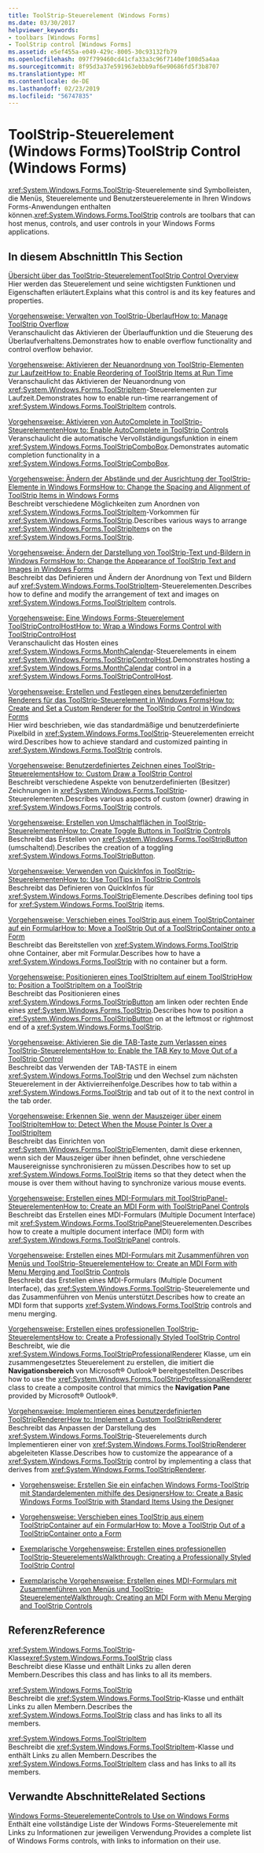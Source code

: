 ```yaml
---
title: ToolStrip-Steuerelement (Windows Forms)
ms.date: 03/30/2017
helpviewer_keywords:
- toolbars [Windows Forms]
- ToolStrip control [Windows Forms]
ms.assetid: e5ef455a-e049-429c-8005-30c93132fb79
ms.openlocfilehash: 097f799460cd41cfa33a3c96f7140ef108d5a4aa
ms.sourcegitcommit: 8f95d3a37e591963ebbb9af6e90686fd5f3b8707
ms.translationtype: MT
ms.contentlocale: de-DE
ms.lasthandoff: 02/23/2019
ms.locfileid: "56747835"
---
```

# <a name="toolstrip-control-windows-forms"></a><span data-ttu-id="ab276-102">ToolStrip-Steuerelement (Windows Forms)</span><span class="sxs-lookup"><span data-stu-id="ab276-102">ToolStrip Control (Windows Forms)</span></span>
<span data-ttu-id="ab276-103"><xref:System.Windows.Forms.ToolStrip>-Steuerelemente sind Symbolleisten, die Menüs, Steuerelemente und Benutzersteuerelemente in Ihren Windows Forms-Anwendungen enthalten können.</span><span class="sxs-lookup"><span data-stu-id="ab276-103"><xref:System.Windows.Forms.ToolStrip> controls are toolbars that can host menus, controls, and user controls in your Windows Forms applications.</span></span>  
  
## <a name="in-this-section"></a><span data-ttu-id="ab276-104">In diesem Abschnitt</span><span class="sxs-lookup"><span data-stu-id="ab276-104">In This Section</span></span>  
 [<span data-ttu-id="ab276-105">Übersicht über das ToolStrip-Steuerelement</span><span class="sxs-lookup"><span data-stu-id="ab276-105">ToolStrip Control Overview</span></span>](../../../../docs/framework/winforms/controls/toolstrip-control-overview-windows-forms.md)  
 <span data-ttu-id="ab276-106">Hier werden das Steuerelement und seine wichtigsten Funktionen und Eigenschaften erläutert.</span><span class="sxs-lookup"><span data-stu-id="ab276-106">Explains what this control is and its key features and properties.</span></span>  
  
 [<span data-ttu-id="ab276-107">Vorgehensweise: Verwalten von ToolStrip-Überlauf</span><span class="sxs-lookup"><span data-stu-id="ab276-107">How to: Manage ToolStrip Overflow</span></span>](../../../../docs/framework/winforms/controls/how-to-manage-toolstrip-overflow-in-windows-forms.md)  
 <span data-ttu-id="ab276-108">Veranschaulicht das Aktivieren der Überlauffunktion und die Steuerung des Überlaufverhaltens.</span><span class="sxs-lookup"><span data-stu-id="ab276-108">Demonstrates how to enable overflow functionality and control overflow behavior.</span></span>  
  
 [<span data-ttu-id="ab276-109">Vorgehensweise: Aktivieren der Neuanordnung von ToolStrip-Elementen zur Laufzeit</span><span class="sxs-lookup"><span data-stu-id="ab276-109">How to: Enable Reordering of ToolStrip Items at Run Time</span></span>](../../../../docs/framework/winforms/controls/how-to-enable-reordering-of-toolstrip-items-at-run-time-in-windows-forms.md)  
 <span data-ttu-id="ab276-110">Veranschaulicht das Aktivieren der Neuanordnung von <xref:System.Windows.Forms.ToolStripItem>-Steuerelementen zur Laufzeit.</span><span class="sxs-lookup"><span data-stu-id="ab276-110">Demonstrates how to enable run-time rearrangement of <xref:System.Windows.Forms.ToolStripItem> controls.</span></span>  
  
 [<span data-ttu-id="ab276-111">Vorgehensweise: Aktivieren von AutoComplete in ToolStrip-Steuerelementen</span><span class="sxs-lookup"><span data-stu-id="ab276-111">How to: Enable AutoComplete in ToolStrip Controls</span></span>](../../../../docs/framework/winforms/controls/how-to-enable-autocomplete-in-toolstrip-controls-in-windows-forms.md)  
 <span data-ttu-id="ab276-112">Veranschaulicht die automatische Vervollständigungsfunktion in einem <xref:System.Windows.Forms.ToolStripComboBox>.</span><span class="sxs-lookup"><span data-stu-id="ab276-112">Demonstrates automatic completion functionality in a <xref:System.Windows.Forms.ToolStripComboBox>.</span></span>  
  
 [<span data-ttu-id="ab276-113">Vorgehensweise: Ändern der Abstände und der Ausrichtung der ToolStrip-Elemente in Windows Forms</span><span class="sxs-lookup"><span data-stu-id="ab276-113">How to: Change the Spacing and Alignment of ToolStrip Items in Windows Forms</span></span>](../../../../docs/framework/winforms/controls/how-to-change-the-spacing-and-alignment-of-toolstrip-items-in-windows-forms.md)  
 <span data-ttu-id="ab276-114">Beschreibt verschiedene Möglichkeiten zum Anordnen von <xref:System.Windows.Forms.ToolStripItem>-Vorkommen für <xref:System.Windows.Forms.ToolStrip>.</span><span class="sxs-lookup"><span data-stu-id="ab276-114">Describes various ways to arrange <xref:System.Windows.Forms.ToolStripItem>s on the <xref:System.Windows.Forms.ToolStrip>.</span></span>  
  
 [<span data-ttu-id="ab276-115">Vorgehensweise: Ändern der Darstellung von ToolStrip-Text und-Bildern in Windows Forms</span><span class="sxs-lookup"><span data-stu-id="ab276-115">How to: Change the Appearance of ToolStrip Text and Images in Windows Forms</span></span>](../../../../docs/framework/winforms/controls/how-to-change-the-appearance-of-toolstrip-text-and-images-in-windows-forms.md)  
 <span data-ttu-id="ab276-116">Beschreibt das Definieren und Ändern der Anordnung von Text und Bildern auf <xref:System.Windows.Forms.ToolStripItem>-Steuerelementen.</span><span class="sxs-lookup"><span data-stu-id="ab276-116">Describes how to define and modify the arrangement of text and images on <xref:System.Windows.Forms.ToolStripItem> controls.</span></span>  
  
 [<span data-ttu-id="ab276-117">Vorgehensweise: Eine Windows Forms-Steuerelement ToolStripControlHost</span><span class="sxs-lookup"><span data-stu-id="ab276-117">How to: Wrap a Windows Forms Control with ToolStripControlHost</span></span>](../../../../docs/framework/winforms/controls/how-to-wrap-a-windows-forms-control-with-toolstripcontrolhost.md)  
 <span data-ttu-id="ab276-118">Veranschaulicht das Hosten eines <xref:System.Windows.Forms.MonthCalendar>-Steuerelements in einem <xref:System.Windows.Forms.ToolStripControlHost>.</span><span class="sxs-lookup"><span data-stu-id="ab276-118">Demonstrates hosting a <xref:System.Windows.Forms.MonthCalendar> control in a <xref:System.Windows.Forms.ToolStripControlHost>.</span></span>  
  
 [<span data-ttu-id="ab276-119">Vorgehensweise: Erstellen und Festlegen eines benutzerdefinierten Renderers für das ToolStrip-Steuerelement in Windows Forms</span><span class="sxs-lookup"><span data-stu-id="ab276-119">How to: Create and Set a Custom Renderer for the ToolStrip Control in Windows Forms</span></span>](../../../../docs/framework/winforms/controls/create-and-set-a-custom-renderer-for-the-toolstrip-control-in-wf.md)  
 <span data-ttu-id="ab276-120">Hier wird beschrieben, wie das standardmäßige und benutzerdefinierte Pixelbild in <xref:System.Windows.Forms.ToolStrip>-Steuerelementen erreicht wird.</span><span class="sxs-lookup"><span data-stu-id="ab276-120">Describes how to achieve standard and customized painting in <xref:System.Windows.Forms.ToolStrip> controls.</span></span>  
  
 [<span data-ttu-id="ab276-121">Vorgehensweise: Benutzerdefiniertes Zeichnen eines ToolStrip-Steuerelements</span><span class="sxs-lookup"><span data-stu-id="ab276-121">How to: Custom Draw a ToolStrip Control</span></span>](../../../../docs/framework/winforms/controls/how-to-custom-draw-a-toolstrip-control.md)  
 <span data-ttu-id="ab276-122">Beschreibt verschiedene Aspekte von benutzerdefinierten (Besitzer) Zeichnungen in <xref:System.Windows.Forms.ToolStrip>-Steuerelementen.</span><span class="sxs-lookup"><span data-stu-id="ab276-122">Describes various aspects of custom (owner) drawing in <xref:System.Windows.Forms.ToolStrip> controls.</span></span>  
  
 [<span data-ttu-id="ab276-123">Vorgehensweise: Erstellen von Umschaltflächen in ToolStrip-Steuerelementen</span><span class="sxs-lookup"><span data-stu-id="ab276-123">How to: Create Toggle Buttons in ToolStrip Controls</span></span>](../../../../docs/framework/winforms/controls/how-to-create-toggle-buttons-in-toolstrip-controls.md)  
 <span data-ttu-id="ab276-124">Beschreibt das Erstellen von <xref:System.Windows.Forms.ToolStripButton> (umschaltend).</span><span class="sxs-lookup"><span data-stu-id="ab276-124">Describes the creation of a toggling <xref:System.Windows.Forms.ToolStripButton>.</span></span>  
  
 [<span data-ttu-id="ab276-125">Vorgehensweise: Verwenden von QuickInfos in ToolStrip-Steuerelementen</span><span class="sxs-lookup"><span data-stu-id="ab276-125">How to: Use ToolTips in ToolStrip Controls</span></span>](../../../../docs/framework/winforms/controls/how-to-use-tooltips-in-toolstrip-controls.md)  
 <span data-ttu-id="ab276-126">Beschreibt das Definieren von QuickInfos für <xref:System.Windows.Forms.ToolStrip>Elemente.</span><span class="sxs-lookup"><span data-stu-id="ab276-126">Describes defining tool tips for <xref:System.Windows.Forms.ToolStrip> items.</span></span>  
  
 [<span data-ttu-id="ab276-127">Vorgehensweise: Verschieben eines ToolStrip aus einem ToolStripContainer auf ein Formular</span><span class="sxs-lookup"><span data-stu-id="ab276-127">How to: Move a ToolStrip Out of a ToolStripContainer onto a Form</span></span>](../../../../docs/framework/winforms/controls/how-to-move-a-toolstrip-out-of-a-toolstripcontainer-onto-a-form.md)  
 <span data-ttu-id="ab276-128">Beschreibt das Bereitstellen von <xref:System.Windows.Forms.ToolStrip> ohne Container, aber mit Formular.</span><span class="sxs-lookup"><span data-stu-id="ab276-128">Describes how to have a <xref:System.Windows.Forms.ToolStrip> with no container but a form.</span></span>  
  
 [<span data-ttu-id="ab276-129">Vorgehensweise: Positionieren eines ToolStripItem auf einem ToolStrip</span><span class="sxs-lookup"><span data-stu-id="ab276-129">How to: Position a ToolStripItem on a ToolStrip</span></span>](../../../../docs/framework/winforms/controls/how-to-position-a-toolstripitem-on-a-toolstrip.md)  
 <span data-ttu-id="ab276-130">Beschreibt das Positionieren eines <xref:System.Windows.Forms.ToolStripButton> am linken oder rechten Ende eines <xref:System.Windows.Forms.ToolStrip>.</span><span class="sxs-lookup"><span data-stu-id="ab276-130">Describes how to position a <xref:System.Windows.Forms.ToolStripButton> on at the leftmost or rightmost end of a <xref:System.Windows.Forms.ToolStrip>.</span></span>  
  
 [<span data-ttu-id="ab276-131">Vorgehensweise: Aktivieren Sie die TAB-Taste zum Verlassen eines ToolStrip-Steuerelements</span><span class="sxs-lookup"><span data-stu-id="ab276-131">How to: Enable the TAB Key to Move Out of a ToolStrip Control</span></span>](../../../../docs/framework/winforms/controls/how-to-enable-the-tab-key-to-move-out-of-a-toolstrip-control.md)  
 <span data-ttu-id="ab276-132">Beschreibt das Verwenden der TAB-TASTE in einem <xref:System.Windows.Forms.ToolStrip> und den Wechsel zum nächsten Steuerelement in der Aktivierreihenfolge.</span><span class="sxs-lookup"><span data-stu-id="ab276-132">Describes how to tab within a <xref:System.Windows.Forms.ToolStrip> and tab out of it to the next control in the tab order.</span></span>  
  
 [<span data-ttu-id="ab276-133">Vorgehensweise: Erkennen Sie, wenn der Mauszeiger über einem ToolStripItem</span><span class="sxs-lookup"><span data-stu-id="ab276-133">How to: Detect When the Mouse Pointer Is Over a ToolStripItem</span></span>](../../../../docs/framework/winforms/controls/how-to-detect-when-the-mouse-pointer-is-over-a-toolstripitem.md)  
 <span data-ttu-id="ab276-134">Beschreibt das Einrichten von <xref:System.Windows.Forms.ToolStrip>Elementen, damit diese erkennen, wenn sich der Mauszeiger über ihnen befindet, ohne verschiedene Mausereignisse synchronisieren zu müssen.</span><span class="sxs-lookup"><span data-stu-id="ab276-134">Describes how to set up <xref:System.Windows.Forms.ToolStrip> items so that they detect when the mouse is over them without having to synchronize various mouse events.</span></span>  
  
 [<span data-ttu-id="ab276-135">Vorgehensweise: Erstellen eines MDI-Formulars mit ToolStripPanel-Steuerelementen</span><span class="sxs-lookup"><span data-stu-id="ab276-135">How to: Create an MDI Form with ToolStripPanel Controls</span></span>](../../../../docs/framework/winforms/controls/how-to-create-an-mdi-form-with-toolstrippanel-controls.md)  
 <span data-ttu-id="ab276-136">Beschreibt das Erstellen eines MDI-Formulars (Multiple Document Interface) mit <xref:System.Windows.Forms.ToolStripPanel>Steuerelementen.</span><span class="sxs-lookup"><span data-stu-id="ab276-136">Describes how to create a multiple document interface (MDI) form with <xref:System.Windows.Forms.ToolStripPanel> controls.</span></span>  
  
 [<span data-ttu-id="ab276-137">Vorgehensweise: Erstellen eines MDI-Formulars mit Zusammenführen von Menüs und ToolStrip-Steuerelemente</span><span class="sxs-lookup"><span data-stu-id="ab276-137">How to: Create an MDI Form with Menu Merging and ToolStrip Controls</span></span>](../../../../docs/framework/winforms/controls/how-to-create-an-mdi-form-with-menu-merging-and-toolstrip-controls.md)  
 <span data-ttu-id="ab276-138">Beschreibt das Erstellen eines MDI-Formulars (Multiple Document Interface), das <xref:System.Windows.Forms.ToolStrip>-Steuerelemente und das Zusammenführen von Menüs unterstützt.</span><span class="sxs-lookup"><span data-stu-id="ab276-138">Describes how to create an MDI form that supports <xref:System.Windows.Forms.ToolStrip> controls and menu merging.</span></span>  
  
 [<span data-ttu-id="ab276-139">Vorgehensweise: Erstellen eines professionellen ToolStrip-Steuerelements</span><span class="sxs-lookup"><span data-stu-id="ab276-139">How to: Create a Professionally Styled ToolStrip Control</span></span>](../../../../docs/framework/winforms/controls/how-to-create-a-professionally-styled-toolstrip-control.md)  
 <span data-ttu-id="ab276-140">Beschreibt, wie die <xref:System.Windows.Forms.ToolStripProfessionalRenderer> Klasse, um ein zusammengesetztes Steuerelement zu erstellen, die imitiert die **Navigationsbereich** von Microsoft® Outlook® bereitgestellten.</span><span class="sxs-lookup"><span data-stu-id="ab276-140">Describes how to use the <xref:System.Windows.Forms.ToolStripProfessionalRenderer> class to create a composite control that mimics the **Navigation Pane** provided by Microsoft® Outlook®.</span></span>  
  
 [<span data-ttu-id="ab276-141">Vorgehensweise: Implementieren eines benutzerdefinierten ToolStripRenderer</span><span class="sxs-lookup"><span data-stu-id="ab276-141">How to: Implement a Custom ToolStripRenderer</span></span>](../../../../docs/framework/winforms/controls/how-to-implement-a-custom-toolstriprenderer.md)  
 <span data-ttu-id="ab276-142">Beschreibt das Anpassen der Darstellung des <xref:System.Windows.Forms.ToolStrip>-Steuerelements durch Implementieren einer von <xref:System.Windows.Forms.ToolStripRenderer> abgeleiteten Klasse.</span><span class="sxs-lookup"><span data-stu-id="ab276-142">Describes how to customize the appearance of a <xref:System.Windows.Forms.ToolStrip> control by implementing a class that derives from <xref:System.Windows.Forms.ToolStripRenderer>.</span></span>  
  
-   [<span data-ttu-id="ab276-143">Vorgehensweise: Erstellen Sie ein einfachen Windows Forms-ToolStrip mit Standardelementen mithilfe des Designers</span><span class="sxs-lookup"><span data-stu-id="ab276-143">How to: Create a Basic Windows Forms ToolStrip with Standard Items Using the Designer</span></span>](create-a-basic-wf-toolstrip-with-standard-items-using-the-designer.md)  
  
-   [<span data-ttu-id="ab276-144">Vorgehensweise: Verschieben eines ToolStrip aus einem ToolStripContainer auf ein Formular</span><span class="sxs-lookup"><span data-stu-id="ab276-144">How to: Move a ToolStrip Out of a ToolStripContainer onto a Form</span></span>](how-to-move-a-toolstrip-out-of-a-toolstripcontainer-onto-a-form.md)  
  
-   [<span data-ttu-id="ab276-145">Exemplarische Vorgehensweise: Erstellen eines professionellen ToolStrip-Steuerelements</span><span class="sxs-lookup"><span data-stu-id="ab276-145">Walkthrough: Creating a Professionally Styled ToolStrip Control</span></span>](walkthrough-creating-a-professionally-styled-toolstrip-control.md)  
  
-   [<span data-ttu-id="ab276-146">Exemplarische Vorgehensweise: Erstellen eines MDI-Formulars mit Zusammenführen von Menüs und ToolStrip-Steuerelemente</span><span class="sxs-lookup"><span data-stu-id="ab276-146">Walkthrough: Creating an MDI Form with Menu Merging and ToolStrip Controls</span></span>](walkthrough-creating-an-mdi-form-with-menu-merging-and-toolstrip-controls.md)  
  
## <a name="reference"></a><span data-ttu-id="ab276-147">Referenz</span><span class="sxs-lookup"><span data-stu-id="ab276-147">Reference</span></span>  
 <span data-ttu-id="ab276-148"><xref:System.Windows.Forms.ToolStrip>-Klasse</span><span class="sxs-lookup"><span data-stu-id="ab276-148"><xref:System.Windows.Forms.ToolStrip> class</span></span>  
 <span data-ttu-id="ab276-149">Beschreibt diese Klasse und enthält Links zu allen deren Membern.</span><span class="sxs-lookup"><span data-stu-id="ab276-149">Describes this class and has links to all its members.</span></span>  
  
 <xref:System.Windows.Forms.ToolStrip>  
 <span data-ttu-id="ab276-150">Beschreibt die <xref:System.Windows.Forms.ToolStrip>-Klasse und enthält Links zu allen Membern.</span><span class="sxs-lookup"><span data-stu-id="ab276-150">Describes the <xref:System.Windows.Forms.ToolStrip> class and has links to all its members.</span></span>  
  
 <xref:System.Windows.Forms.ToolStripItem>  
 <span data-ttu-id="ab276-151">Beschreibt die <xref:System.Windows.Forms.ToolStripItem>-Klasse und enthält Links zu allen Membern.</span><span class="sxs-lookup"><span data-stu-id="ab276-151">Describes the <xref:System.Windows.Forms.ToolStripItem> class and has links to all its members.</span></span>  
  
## <a name="related-sections"></a><span data-ttu-id="ab276-152">Verwandte Abschnitte</span><span class="sxs-lookup"><span data-stu-id="ab276-152">Related Sections</span></span>  
 [<span data-ttu-id="ab276-153">Windows Forms-Steuerelemente</span><span class="sxs-lookup"><span data-stu-id="ab276-153">Controls to Use on Windows Forms</span></span>](../../../../docs/framework/winforms/controls/controls-to-use-on-windows-forms.md)  
 <span data-ttu-id="ab276-154">Enthält eine vollständige Liste der Windows Forms-Steuerelemente mit Links zu Informationen zur jeweiligen Verwendung.</span><span class="sxs-lookup"><span data-stu-id="ab276-154">Provides a complete list of Windows Forms controls, with links to information on their use.</span></span>
